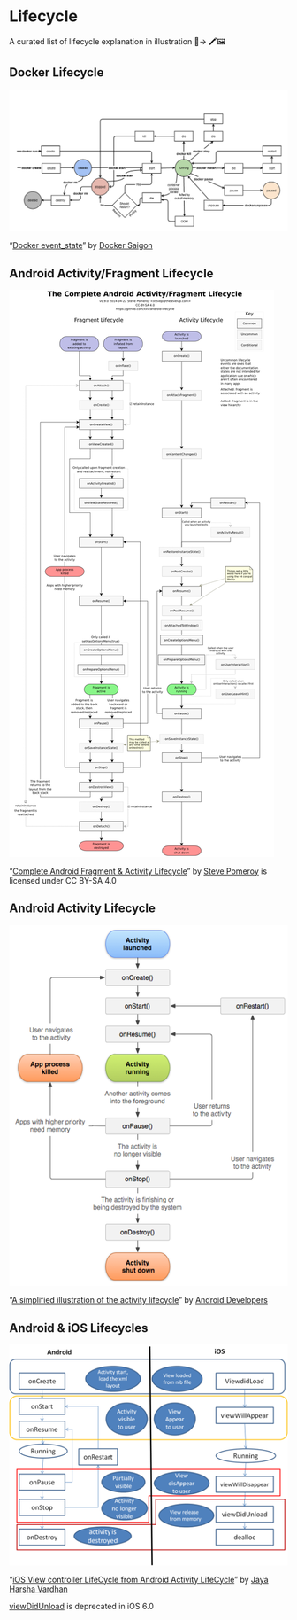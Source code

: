 # Lifecycle

A curated list of lifecycle explanation in illustration 🔁→ 🖍️🖼️

## Docker Lifecycle

<img src="https://github.com/thyrlian/Lifecycle/blob/master/img/docker_lifecycle.png?raw=true">

“[Docker event_state](http://docker-saigon.github.io/post/Docker-Internals/)” by [Docker Saigon](http://docker-saigon.github.io/)

## Android Activity/Fragment Lifecycle

<img src="https://github.com/thyrlian/Lifecycle/blob/master/img/android_lifecycle.png?raw=true">

“[Complete Android Fragment & Activity Lifecycle](https://github.com/xxv/android-lifecycle)” by [Steve Pomeroy](https://github.com/xxv) is licensed under CC BY-SA 4.0

## Android Activity Lifecycle

<img src="https://github.com/thyrlian/Lifecycle/blob/master/img/android_activity_lifecycle.png?raw=true">

“[A simplified illustration of the activity lifecycle](https://developer.android.com/guide/components/activities/activity-lifecycle)” by [Android Developers](https://developer.android.com/)

## Android & iOS Lifecycles

<img src="https://github.com/thyrlian/Lifecycle/blob/master/img/android_and_ios_lifecycles.png?raw=true">

“[iOS View controller LifeCycle from Android Activity LifeCycle](http://vardhan-justlikethat.blogspot.com/2012/03/developer-view-ios-view-controller.html)” by [Jaya Harsha Vardhan](http://vardhan-justlikethat.blogspot.com/p/about-me.html)

[viewDidUnload](https://developer.apple.com/documentation/uikit/uiviewcontroller/1621383-viewdidunload) is deprecated in iOS 6.0
